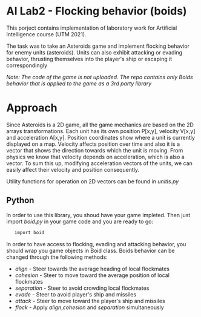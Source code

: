 # AI Lab2 - Flocking behavior (boids)
This porject contains implementation of laboratory work for Artificial Intelligence course (UTM 2021).

The task was to take an Asteroids game and implement flocking behavior for enemy units (asteroids). Units can also exhibit attacking or evading behavior, thrusting themselves into the player's ship or escaping it correspondingly

*Note: The code of the game is not uploaded. The repo contains only Boids behavior that is applied to the game as a 3rd party library*

# Approach

Since Asteroids is a 2D game, all the game mechanics are based on the 2D arrays transformations. Each unit has its own position P[x,y], velocity V[x,y] and acceleration A[x,y]. Position coordinates show where a unit is currently displayed on a map. Velocity affects position over time and also it is a vector that shows the direction towards which the unit is moving. From physics we know that velocity depends on acceleration, which is also a vector. To sum this up, modifying acceleration vectors of the units, we can easily affect their velocity and position consequently.

Utility functions for operation on 2D vectors can be found in *unitls.py*

## Python

In order to use this library, you shoud have your game impleted. Then just import *boid.py* in your game code and you are ready to go:
```bash
   import boid
  ```
In order to have access to flocking, evading and attacking behavior, you should wrap you game objects in Boid class. Boids behavior can be changed through the following methods:

* *align* - Steer towards the average heading of local flockmates
* *cohesion* - Steer to move toward the average position of local flockmates
* *separation* - Steer to avoid crowding local flockmates
* *evade* - Steer to avoid player's ship and missiles
* *attack* - Steer to move toward the player's ship and missiles
* *flock* - Apply *align*,*cohesion* and *separation* simultaneously

